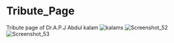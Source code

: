 # Tribute_Page 
Tribute page of Dr.A.P.J Abdul kalam
![kalams](https://github.com/TruPatil24/Tribute_Page/assets/165184354/bbe9ebee-7873-43bb-858c-a3205aabf732)
  ![Screenshot_52](https://github.com/TruPatil24/Tribute_Page/assets/165184354/7eaf312f-5a5e-4a15-8f2e-594d27f965b0)
 ![Screenshot_53](https://github.com/TruPatil24/Tribute_Page/assets/165184354/4e8ef892-4e86-4b47-9001-6d937088e892)
